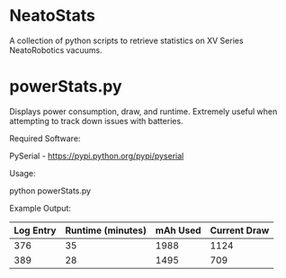 NeatoStats
==========

A collection of python scripts to retrieve statistics on XV Series NeatoRobotics vacuums.

powerStats.py
=============

Displays power consumption, draw, and runtime. Extremely useful when attempting to track down issues with batteries.

Required Software:

PySerial - https://pypi.python.org/pypi/pyserial

Usage:

python powerStats.py

Example Output:


| Log Entry | Runtime (minutes) | mAh Used | Current Draw | 
| :-------- | :---------------- | :------- | :----------- |
| 376       | 35                | 1988     | 1124         |
| 389       | 28                | 1495     | 709          |

